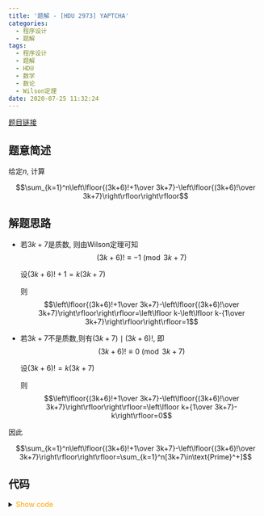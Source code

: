 ```yaml
---
title: '题解 - [HDU 2973] YAPTCHA'
categories:
  - 程序设计
  - 题解
tags:
  - 程序设计
  - 题解
  - HDU
  - 数学
  - 数论
  - Wilson定理
date: 2020-07-25 11:32:24
---
```

[题目链接](https://acm.hdu.edu.cn/showproblem.php?pid=2973)

<!-- more -->

## 题意简述

给定$n$, 计算

$$\sum_{k=1}^n\left\lfloor{(3k+6)!+1\over 3k+7}-\left\lfloor{(3k+6)!\over 3k+7}\right\rfloor\right\rfloor$$

## 解题思路

- 若$3k+7$是质数, 则由Wilson定理可知
  $$(3k+6)!\equiv-1\pmod{3k+7}$$

  设$(3k+6)!+1=k(3k+7)$

  则
  $$\left\lfloor{(3k+6)!+1\over 3k+7}-\left\lfloor{(3k+6)!\over 3k+7}\right\rfloor\right\rfloor=\left\lfloor k-\left\lfloor k-{1\over 3k+7}\right\rfloor\right\rfloor=1$$
- 若$3k+7$不是质数,则有$(3k+7)\mid(3k+6)!$, 即
  $$(3k+6)!\equiv 0\pmod{3k+7}$$

  设$(3k+6)!=k(3k+7)$

  则
  $$\left\lfloor{(3k+6)!+1\over 3k+7}-\left\lfloor{(3k+6)!\over 3k+7}\right\rfloor\right\rfloor=\left\lfloor k+{1\over 3k+7}-k\right\rfloor=0$$

因此

$$\sum_{k=1}^n\left\lfloor{(3k+6)!+1\over 3k+7}-\left\lfloor{(3k+6)!\over 3k+7}\right\rfloor\right\rfloor=\sum_{k=1}^n[3k+7\in\text{Prime}^+]$$

## 代码

<details>
<summary><font color='orange'>Show code</font></summary>

```cpp
/*
 * @Author: Tifa
 * @LastEditTime: 2020-07-25 11:32:24
 * @Description: HDOJ 2973
 */
const int M = 1e6 + 5, N = 3 * M + 7;

bool vis[N];
int  sum[M];

int main() {
  for (int i = 2; i < N; ++i)
    if (!vis[i])
      for (int j = 2; j * i < N; ++j) vis[j * i] = 1;
  for (int i = 1; i < M; ++i) sum[i] = sum[i - 1] + !vis[3 * i + 7];
  int kase;
  cin >> kase;
  while (kase--) {
    int n;
    cin >> n;
    cout << sum[n] << endl;
  }
}
```

</details>

